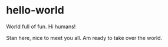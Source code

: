 # hello-world
World full of fun.
Hi humans!

Stan here, nice to meet you all.
Am ready to take over the world.
